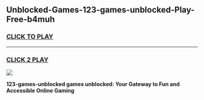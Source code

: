 
## Unblocked-Games-123-games-unblocked-Play-Free-b4muh
<h3>
<a href="https://premium76.site?title=123-games-unblocked&ref=23A">CLICK TO PLAY</a></h3>
<hr>

<h3>
<a href="https://premium76.site?title=123-games-unblocked&ref=23A">CLICK 2 PLAY</a>
  
</h3>

<a href="https://premium76.site?title=123-games-unblocked&ref=23A"><img src="https://clearcache.store/games.png"></a>


**123-games-unblocked games unblocked: Your Gateway to Fun and Accessible Online Gaming**
